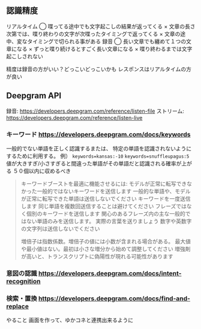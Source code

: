 ## 認識精度
リアルタイム
◯ 喋ってる途中でも文字起こしの結果が返ってくる
× 文章の長さ次第では、喋り終わりの文字が次喋ったタイミングで返ってくる
× 文章の途中、変なタイミングで切られる事がある
録音
◯ 長い文章でも纏めて１つの文章になる
× ずっと喋り続けるとすごく長い文章になる
× 喋り終わるまでは文字起こしされない

精度は録音の方がいい？どっこいどっこいかも
レスポンスはリアルタイムの方が良い

## Deepgram API
録音: https://developers.deepgram.com/reference/listen-file
ストリーム: https://developers.deepgram.com/reference/listen-live

### キーワード https://developers.deepgram.com/docs/keywords
一般的でない単語を正しく認識するまたは、
特定の単語を認識されないようにするために利用する。
例） `keywords=kansas:-10` `keywords=snuffleupagus:5`
値が大きすぎ/小さすぎると間違った単語がその単語だと認識される確率が上がる
５０個以内に収めるべき

> キーワードブーストを最適に機能させるには:
> モデルが正常に転写できなかった一般的ではないキーワードを送信します
>   一般的な単語や、モデルが正常に転写できた単語は送信しないでください
> キーワードを一度送信します
>   同じ単語を複数回送信することは避けてください
> フレーズではなく個別のキーワードを送信します
>   関心のあるフレーズ内の主な一般的ではない単語のみを送信します。
> 実際の言葉を送りましょう
>   数字や英数字の文字列は送信しないでください
>
> 増倍子は指数係数。増倍子の値には小数が含まれる場合がある。
> 最大値や最小値はない。最初は小さな増分から始めて調整してください
> 増強剤が高いと、トランスクリプトに偽陽性が現れる可能性があります

### 意図の認識 https://developers.deepgram.com/docs/intent-recognition

### 検索・置換 https://developers.deepgram.com/docs/find-and-replace




やること
画面を作って、ゆかコネと連携出来るように
